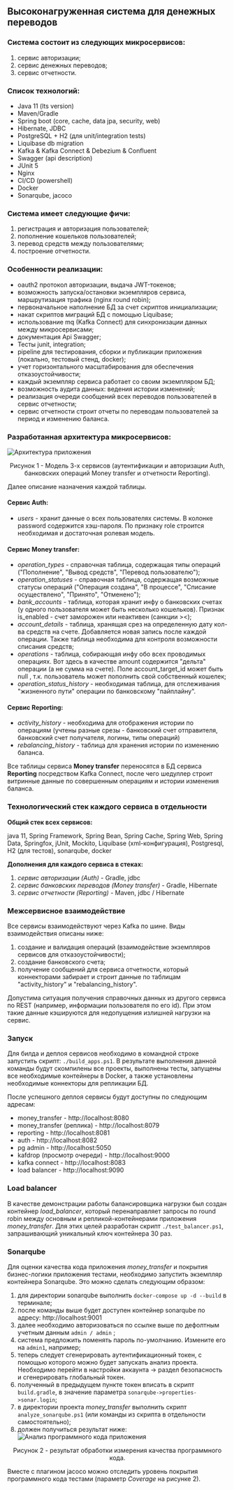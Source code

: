 ## Высоконагруженная система для денежных переводов

### Система состоит из следующих микросервисов:
1) сервис авторизации;
2) сервис денежных переводов;
3) сервис отчетности.

### Список технологий:
* Java 11 (lts version)
* Maven/Gradle
* Spring boot (core, cache, data jpa, security, web)
* Hibernate, JDBC
* PostgreSQL + H2 (для unit/integration tests)
* Liquibase db migration
* Kafka & Kafka Connect & Debezium & Confluent
* Swagger (api description)
* JUnit 5
* Nginx
* CI/CD (powershell)
* Docker
* Sonarqube, jacoco

### Система имеет следующие фичи:
1) регистрация и авторизация пользователей;
2) пополнение кошельков пользователей;
3) перевод средств между пользователями;
4) построение отчетности.

### Особенности реализации:
* oauth2 протокол авторизации, выдача JWT-токенов;
* возможность запуска/остановки экземпляров сервиса, маршрутизация трафика (nginx round robin);
* первоначальное наполнение БД за счет скриптов инициализации;
* накат скриптов миграций БД с помощью Liquibase;
* использование mq (Kafka Connect) для синхронизации данных между микросервисами;
* документация Api Swagger;
* Тесты junit, integration;
* pipeline для тестирования, сборки и публикации приложения (локально, тестовый стенд, docker);
* учет горизонтального масштабирования для обеспечения отказоустойчивости;
* каждый экземпляр сервиса работает со своим экземпляром БД;
* возможность аудита данных: ведения истории изменений;
* реализация очереди сообщений всех переводов пользователей в сервис отчетности;
* сервис отчетности строит отчеты по переводам пользователей за период и изменению баланса.

### Разработанная архитектура микросервисов:
![Архитектура приложения](architecture/images/architecture.png)

<p style="text-align: center">
Рисунок 1 - Модель 3-х сервисов (аутентификации и авторизации Auth, банковских операций Money transfer и отчетности Reporting).
</p>

Далее описание назначения каждой таблицы.

#### **Сервис Auth:**
- *users* - хранит данные о всех пользователях системы. В колонке password содержится хэш-пароля. По признаку role строится необходимая и достаточная ролевая модель.

#### **Сервис Money transfer:**
- *operation_types* - справочная таблица, содержащая типы операций ("Пополнение", "Вывод средств", "Перевод пользователю");
- *operation_statuses* - справочная таблица, содержащая возможные статусы операций ("Операция создана", "В процессе", "Списание осуществлено", "Принято", "Отменено");
- *bank_accounts* - таблица, которая хранит инфу о банковских счетах (у одного пользователя может быть несколько кошельков). Признак is_enabled - счет заморожен или неактивен (санкции ><);
- *account_details* - таблица, хранящая срез на определенную дату кол-ва средств на счете. Добавляется новая запись после каждой операции. Также таблица необходима для контроля возможности списания средств;
- *operations* - таблица, собирающая инфу обо всех проводимых операциях. Вот здесь в качестве amount содержится "дельта" операции (а не сумма на счете). Поле account_target_id может быть null , т.к. пользователь может пополнить свой собственный кошелек;
- *operation_status_history* - необходимая таблица, для отслеживания "жизненного пути" операции по банковскому "пайплайну".

#### **Сервис Reporting:**
- *activity_history* - необходима для отображения истории по операциям (учтены разные срезы - банковский счет отправителя, банковский счет получателя, логины, типы операций)
- *rebalancing_history* - таблица для хранения истории по изменению баланса.

Все таблицы сервиса __Money transfer__ переносятся в БД сервиса __Reporting__ посредством Kafka Connect, после чего шедуллер строит витринные данные по совершенным операциям и истории изменения баланса.

### Технологический стек каждого сервиса в отдельности

**Общий стек всех сервисов:**

java 11, Spring Framework, Spring Bean, Spring Cache, Spring Web, Spring Data, Springfox, jUnit, Mockito, Liquibase (xml-конфигурация), Postgresql, H2 (для тестов), sonarqube, docker

**Дополнения для каждого сервиса в стеках:**

1) *сервис авторизации (Auth)* - Gradle, jdbc
2) *сервис банковских переводов (Money transfer)* - Gradle, Hibernate
3) *сервис отчетности (Reporting)* - Maven, jdbc / Hibernate

### Межсервисное взаимодействие

Все сервисы взаимодействуют через Kafka по шине. Виды взаимодействия описаны ниже:

1) создание и валидация операций (взаимодействие экземпляров сервисов для отказоустойчивости);
2) создание банковского счета;
3) получение сообщений для сервиса отчетности, который коннекторами забирает и строит данные по таблицам "activity_history" и "rebalancing_history".

Допустима ситуация получения справочных данных из другого сервиса по REST (например, информации пользователя по его id). При этом такие данные кэшируются для недопущения излишней нагрузки на сервис.

### Запуск

Для билда и деплоя сервисов необходимо в командной строке запустить скрипт:
`./build_apps.ps1`. В результате выполнения данной команды будут скомпилены все проекты, выполнены тесты, запущены все необходимые контейнеры в Docker, а также установлены необходимые коннекторы для репликации БД.

После успешного деплоя сервисы будут доступны по следующим адресам:
* money_transfer - http://localhost:8080
* money_transfer (реплика) - http://localhost:8079
* reporting - http://localhost:8081
* auth - http://localhost:8082
* pg admin - http://localhost:5050
* kafdrop (просмотр очереди) - http://localhost:9000
* kafka connect - http://localhost:8083
* load balancer - http://localhost:9090

### Load balancer

В качестве демонстрации работы балансировщика нагрузки был создан контейнер _load_balancer_, который перенаправляет запросы по round robin между основным и репликой-контейнерами приложения _money_transfer_. Для этих целей разработан скрипт `./test_balancer.ps1`, запрашивающий уникальный ключ контейнера 30 раз.

### Sonarqube

Для оценки качества кода приложения _money_transfer_ и покрытия бизнес-логики приложения тестами, необходимо запустить экземпляр контейнера Sonarqube. 
Это можно сделать следующим образом:
1) для директории sonarqube выполнить `docker-compose up -d --build` в терминале;
2) после команды выше будет доступен контейнер sonarqube по адресу: http://localhost:9001
3) далее необходимо авторизоваться по ссылке выше по дефолтным учетным данным `admin / admin` ;
4) система предложить поменять пароль по-умолчанию. Измените его на `admin1`, например;
5) теперь следует сгенерировать аутентификационный токен, с помощью которого можно будет запускать анализ проекта. 
Необходимо перейти в настройки аккаунта -> раздел безопасность и сгенерировать глобальный токен.
6) полученный в предыдущем пункте токен вписать в скрипт `build.gradle`, в значение параметра `sonarqube->properties->sonar.login`;
7) в директории проекта _money_transfer_ выполнить скрипт `analyze_sonarqube.ps1` (или команды из скрипта в отдельности самостоятельно);
8) должен получиться результат ниже:
   ![Анализ программного кода приложения](architecture/images/sonarqube.png)
<p style="text-align: center">
Рисунок 2 - результат обработки измерения качества программного кода.
</p>

Вместе с плагином jacoco можно отследить уровень покрытия программного кода тестами (параметр _Coverage_ на рисунке 2).